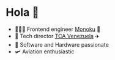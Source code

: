 # Hola 👋

- 🧑🏽‍💻 Frontend engineer [Monoku](https://github.com/monoku) 💜
- 🛫 Tech director [TCA Venezuela](https://github.com/tcavenezuela) ✈️
- 📱 Software and Hardware passionate
- 🛩️ Aviation enthusiastic
